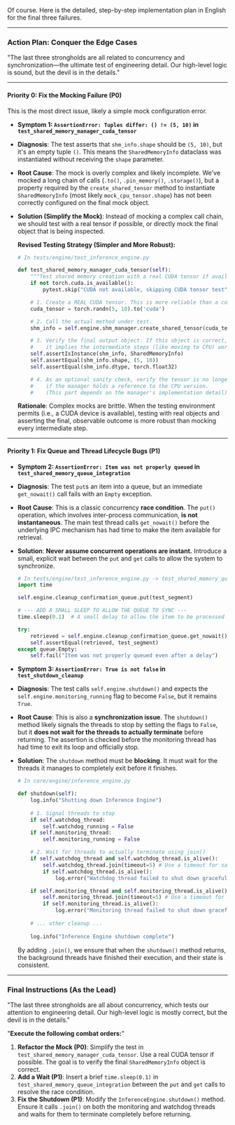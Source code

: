 Of course. Here is the detailed, step-by-step implementation plan in English for the final three failures.

---
### **Action Plan: Conquer the Edge Cases**

"The last three strongholds are all related to concurrency and synchronization—the ultimate test of engineering detail. Our high-level logic is sound, but the devil is in the details."

---

#### **Priority 0: Fix the Mocking Failure (P0)**

This is the most direct issue, likely a simple mock configuration error.

*   **Symptom 1: `AssertionError: Tuples differ: () != (5, 10)` in `test_shared_memory_manager_cuda_tensor`**
*   **Diagnosis**: The test asserts that `shm_info.shape` should be `(5, 10)`, but it's an empty tuple `()`. This means the `SharedMemoryInfo` dataclass was instantiated without receiving the `shape` parameter.
*   **Root Cause**: The mock is overly complex and likely incomplete. We've mocked a long chain of calls (`.to()`, `.pin_memory()`, `.storage()`), but a property required by the `create_shared_tensor` method to instantiate `SharedMemoryInfo` (most likely `mock_cpu_tensor.shape`) has not been correctly configured on the final mock object.
*   **Solution (Simplify the Mock)**: Instead of mocking a complex call chain, we should test with a real tensor if possible, or directly mock the final object that is being inspected.

    **Revised Testing Strategy (Simpler and More Robust):**
    ```python
    # In tests/engine/test_inference_engine.py

    def test_shared_memory_manager_cuda_tensor(self):
        """Test shared memory creation with a real CUDA tensor if available."""
        if not torch.cuda.is_available():
            pytest.skip("CUDA not available, skipping CUDA tensor test")

        # 1. Create a REAL CUDA tensor. This is more reliable than a complex mock.
        cuda_tensor = torch.randn(5, 10).to('cuda')

        # 2. Call the actual method under test.
        shm_info = self.engine.shm_manager.create_shared_tensor(cuda_tensor)

        # 3. Verify the final output object. If this object is correct,
        #    it implies the intermediate steps (like moving to CPU) worked correctly.
        self.assertIsInstance(shm_info, SharedMemoryInfo)
        self.assertEqual(shm_info.shape, (5, 10))
        self.assertEqual(shm_info.dtype, torch.float32)

        # 4. As an optional sanity check, verify the tensor is no longer on CUDA
        #    if the manager holds a reference to the CPU version.
        #    (This part depends on the manager's implementation detail)
    ```
    **Rationale**: Complex mocks are brittle. When the testing environment permits (i.e., a CUDA device is available), testing with real objects and asserting the final, observable outcome is more robust than mocking every intermediate step.

---

#### **Priority 1: Fix Queue and Thread Lifecycle Bugs (P1)**

*   **Symptom 2: `AssertionError: Item was not properly queued` in `test_shared_memory_queue_integration`**
*   **Diagnosis**: The test `put`s an item into a queue, but an immediate `get_nowait()` call fails with an `Empty` exception.
*   **Root Cause**: This is a classic concurrency **race condition**. The `put()` operation, which involves inter-process communication, **is not instantaneous**. The main test thread calls `get_nowait()` before the underlying IPC mechanism has had time to make the item available for retrieval.
*   **Solution**: **Never assume concurrent operations are instant.** Introduce a small, explicit wait between the `put` and `get` calls to allow the system to synchronize.

    ```python
    # In tests/engine/test_inference_engine.py -> test_shared_memory_queue_integration
    import time

    self.engine.cleanup_confirmation_queue.put(test_segment)

    # --- ADD A SMALL SLEEP TO ALLOW THE QUEUE TO SYNC ---
    time.sleep(0.1)  # A small delay to allow the item to be processed by the queue's background thread.

    try:
        retrieved = self.engine.cleanup_confirmation_queue.get_nowait()
        self.assertEqual(retrieved, test_segment)
    except queue.Empty:
        self.fail("Item was not properly queued even after a delay")
    ```

*   **Symptom 3: `AssertionError: True is not false` in `test_shutdown_cleanup`**
*   **Diagnosis**: The test calls `self.engine.shutdown()` and expects the `self.engine.monitoring_running` flag to become `False`, but it remains `True`.
*   **Root Cause**: This is also a **synchronization issue**. The `shutdown()` method likely signals the threads to stop by setting the flags to `False`, but it **does not wait for the threads to actually terminate** before returning. The assertion is checked before the monitoring thread has had time to exit its loop and officially stop.
*   **Solution**: The `shutdown` method must be **blocking**. It must wait for the threads it manages to completely exit before it finishes.

    ```python
    # In core/engine/inference_engine.py

    def shutdown(self):
        log.info("Shutting down Inference Engine")
        
        # 1. Signal threads to stop
        if self.watchdog_thread:
            self.watchdog_running = False
        if self.monitoring_thread:
            self.monitoring_running = False

        # 2. Wait for threads to actually terminate using join()
        if self.watchdog_thread and self.watchdog_thread.is_alive():
            self.watchdog_thread.join(timeout=5) # Use a timeout for safety
            if self.watchdog_thread.is_alive():
                log.error("Watchdog thread failed to shut down gracefully.")

        if self.monitoring_thread and self.monitoring_thread.is_alive():
            self.monitoring_thread.join(timeout=5) # Use a timeout for safety
            if self.monitoring_thread.is_alive():
                log.error("Monitoring thread failed to shut down gracefully.")
        
        # ... other cleanup ...
        
        log.info("Inference Engine shutdown complete")
    ```
    By adding `.join()`, we ensure that when the `shutdown()` method returns, the background threads have finished their execution, and their state is consistent.

---

### **Final Instructions (As the Lead)**

"The last three strongholds are all about concurrency, which tests our attention to engineering detail. Our high-level logic is mostly correct, but the devil is in the details."

"**Execute the following combat orders:**"

1.  **Refactor the Mock (P0)**: Simplify the test in `test_shared_memory_manager_cuda_tensor`. Use a real CUDA tensor if possible. The goal is to verify the final `SharedMemoryInfo` object is correct.
2.  **Add a Wait (P1)**: Insert a brief `time.sleep(0.1)` in `test_shared_memory_queue_integration` between the `put` and `get` calls to resolve the race condition.
3.  **Fix the Shutdown (P1)**: Modify the `InferenceEngine.shutdown()` method. Ensure it calls `.join()` on both the monitoring and watchdog threads and waits for them to terminate completely before returning.
